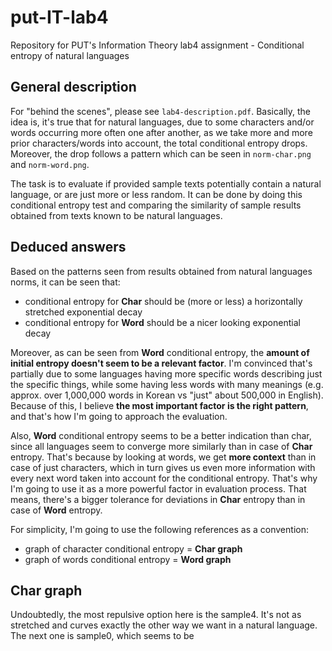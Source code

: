 # put-IT-lab4
Repository for PUT's Information Theory lab4 assignment - Conditional entropy of natural languages

## General description
For "behind the scenes", please see `lab4-description.pdf`. Basically, the idea is, it's true that for natural
languages, due to some characters and/or words occurring more often one after another, as we take more and more prior
characters/words into account, the total conditional entropy drops. Moreover, the drop follows a pattern which can be
seen in `norm-char.png` and `norm-word.png`.

The task is to evaluate if provided sample texts potentially contain a natural language, or are just more or less
random. It can be done by doing this conditional entropy test and comparing the similarity of sample results obtained
from texts known to be natural languages.

## Deduced answers

Based on the patterns seen from results obtained from natural languages norms, it can be seen that:

- conditional entropy for **Char** should be (more or less) a horizontally stretched exponential decay
- conditional entropy for **Word** should be a nicer looking exponential decay

Moreover, as can be seen from **Word** conditional entropy, the **amount of initial entropy doesn't seem to be a
relevant factor**. I'm convinced that's partially due to some languages having more specific words describing just the
specific things, while some having less words with many meanings (e.g. approx. over 1,000,000 words in Korean vs "just"
about 500,000 in English). Because of this, I believe **the most important factor is the right pattern**, and that's how
I'm going to approach the evaluation.

Also, **Word** conditional entropy seems to be a better indication than char, since all languages seem to converge more
similarly than in case of **Char** entropy. That's because by looking at words, we get **more context** than in case of
just characters, which in turn gives us even more information with every next word taken into account for the
conditional entropy. That's why I'm going to use it as a more powerful factor in evaluation process. That means, there's
a bigger tolerance for deviations in **Char** entropy than in case of **Word** entropy.

For simplicity, I'm going to use the following references as a convention:

- graph of character conditional entropy = **Char graph**
- graph of words conditional entropy = **Word graph**

## Char graph
Undoubtedly, the most repulsive option here is the sample4. It's not as stretched and curves exactly the other way we
want in a natural language. The next one is sample0, which seems to be 
